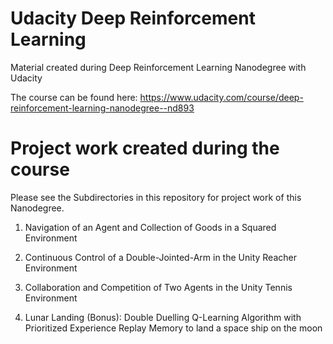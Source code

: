 # Udacity Deep Reinforcement Learning
 Material created during Deep Reinforcement Learning Nanodegree with Udacity

 The course can be found here: <https://www.udacity.com/course/deep-reinforcement-learning-nanodegree--nd893>

# Project work created during the course
 Please see the Subdirectories in this repository for project work of this Nanodegree.

 1. Navigation of an Agent and Collection of Goods in a Squared Environment

 2. Continuous Control of a Double-Jointed-Arm in the Unity Reacher Environment

 3. Collaboration and Competition of Two Agents in the Unity Tennis Environment

 4. Lunar Landing (Bonus): Double Duelling Q-Learning Algorithm with Prioritized Experience Replay Memory to land a space ship on the moon


